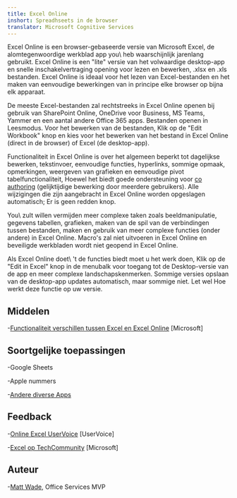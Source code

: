 ```yaml
---
title: Excel Online
inshort: Spreadhseets in de browser
translator: Microsoft Cognitive Services
---
```


Excel Online is een browser-gebaseerde versie van Microsoft Excel, de
alomtegenwoordige werkblad app you\ heb waarschijnlijk jarenlang gebruikt. Excel
Online is een \"lite\" versie van het volwaardige desktop-app en
snelle inschakelvertraging opening voor lezen en bewerken, .xlsx en .xls
bestanden. Excel Online is ideaal voor het lezen van Excel-bestanden en het maken van eenvoudige
bewerkingen van in principe elke browser op bijna elk apparaat.

De meeste Excel-bestanden zal rechtstreeks in Excel Online openen bij gebruik van
SharePoint Online, OneDrive voor Business, MS Teams, Yammer en een aantal
andere Office 365 apps. Bestanden openen in Leesmodus. Voor het bewerken van de bestanden,
Klik op de \"Edit Workbook\" knop en kies voor het bewerken van het bestand in
Excel Online (direct in de browser) of Excel (de desktop-app).

Functionaliteit in Excel Online is over het algemeen beperkt tot dagelijkse
bewerken, tekstinvoer, eenvoudige functies, hyperlinks, sommige opmaak,
opmerkingen, weergeven van grafieken en eenvoudige pivot tabelfunctionaliteit,
Hoewel het biedt goede ondersteuning voor
[co authoring](http://icsh.pt/CoAuthoring) (gelijktijdige bewerking door
meerdere gebruikers). Alle wijzigingen die zijn aangebracht in Excel Online worden opgeslagen
automatisch; Er is geen redden knop.

You\ zult willen vermijden meer complexe taken zoals beeldmanipulatie, gegevens
tabellen, grafieken, maken van de spil van de verbindingen tussen bestanden, maken en
gebruik van meer complexe functies (onder andere) in Excel Online. Macro's zal
niet uitvoeren in Excel Online en beveiligde werkbladen wordt niet geopend in
Excel Online.

Als Excel Online doet\ 't de functies biedt moet u het werk doen,
Klik op de \"Edit in Excel\" knop in de menubalk voor toegang tot de
Desktop-versie van de app en meer complexe landschapskenmerken. Sommige versies
opslaan van de desktop-app updates automatisch, maar sommige niet. Let wel
Hoe werkt deze functie op uw versie.

Middelen
---------

-[Functionaliteit verschillen tussen Excel en Excel
    Online](https://support.office.com/en-us/article/Differences-between-using-a-workbook-in-the-browser-and-in-Excel-F0DC28ED-B85D-4E1D-BE6D-5878005DB3B6)
    \[Microsoft\]

Soortgelijke toepassingen
--------------------

-Google Sheets

-Apple nummers

-[Andere diverse
    Apps](https://en.wikipedia.org/wiki/List_of_spreadsheet_software#Online_spreadsheets)

Feedback
---------

-[Online Excel UserVoice](https://excel.uservoice.com/forums/274580-excel-online)
    \[UserVoice\]

-[Excel op TechCommunity](https://techcommunity.microsoft.com/t5/Word/ct-p/Word)
    \[Microsoft\]

Auteur
---------

-[Matt Wade](https://www.linkedin.com/in/thatmattwade/), Office Services MVP


